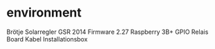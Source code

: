 # environment
Brötje Solarregler GSR 2014 Firmware 2.27
Raspberry 3B+
GPIO Relais Board
Kabel
Installationsbox
